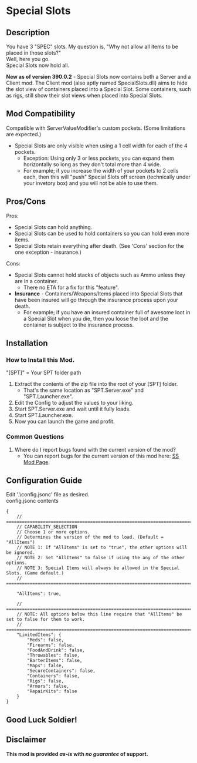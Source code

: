 # Special Slots


## Description
You have 3 "SPEC" slots. My question is, "Why not allow all items to be placed in those slots?" <br>
Well, here you go. <br>
Special Slots now hold all. <br>

**New as of version 390.0.2** - Special Slots now contains both a Server and a Client mod. The Client mod (also aptly named SpecialSlots.dll) aims to hide the slot view of containers placed into a Special Slot. Some containers, such as rigs, still show their slot views when placed into Special Slots.


## Mod Compatibility
Compatible with ServerValueModifier's custom pockets. (Some limitations are expected.)
  * Special Slots are only visible when using a 1 cell width for each of the 4 pockets.
    - Exception: Using only 3 or less pockets, you can expand them horizontally so long as they don't total more than 4 wide.
    - For example; if you increase the width of your pockets to 2 cells each, then this will "push" Special Slots off screen (technically under your invetory box) and you will not be able to use them.


## Pros/Cons
Pros:
  * Special Slots can hold anything.
  * Special Slots can be used to hold containers so you can hold even more items.
  * Special Slots retain everything after death. (See 'Cons' section for the one exception - insurance.)

Cons:
  * Special Slots cannot hold stacks of objects such as Ammo unless they are in a container.
    - There no ETA for a fix for this "feature".
  * **Insurance** - Containers/Weapons/Items placed into Special Slots that have been insured will go through the insurance process upon your death.
    - For example; if you have an insured container full of awesome loot in a Special Slot when you die, then you loose the loot and the container is subject to the insurance process.


## Installation
### How to Install this Mod.
"[SPT]" = Your SPT folder path
   1. Extract the contents of the zip file into the root of your [SPT] folder.
      - That's the same location as "SPT.Server.exe" and "SPT.Launcher.exe".
   2. Edit the Config to adjust the values to your liking.
   3. Start SPT.Server.exe and wait until it fully loads.
   4. Start SPT.Launcher.exe.
   5. Now you can launch the game and profit.

### Common Questions
   1. Where do I report bugs found with the current version of the mod?
      - You can report bugs for the current version of this mod here: [SS Mod Page](https://hub.sp-tarkov.com/files/file/775-special-slots/).


## Configuration Guide
Edit '.\config.jsonc' file as desired. <br>
config.jsonc contents
```jsonc
{
    // ====================================================================================================
    // CAPABILITY_SELECTION
    // Choose 1 or more options.
    // Determines the version of the mod to load. (Default = "AllItems")
    // NOTE 1: If "AllItems" is set to "true", the other options will be ignored.
    // NOTE 2: Set "AllItems" to false if using the any of the other options.
    // NOTE 3: Special Items will always be allowed in the Special Slots. (Game default.)
    // ====================================================================================================

    "AllItems": true,

    // ====================================================================================================
    // NOTE: All options below this line require that "AllItems" be set to false for them to work.
    // ====================================================================================================
    "LimitedItems": {
        "Meds": false,
        "Firearms": false,
        "FoodAndDrink": false,
        "Throwables": false,
        "BarterItems": false,
        "Maps": false,
        "SecureContainers": false,
        "Containers": false,
        "Rigs": false,
        "Armors": false,
        "RepairKits": false
    }
}
```


## Good Luck Soldier!


## Disclaimer
**This mod is provided _as-is_ with _no guarantee_ of support.**
